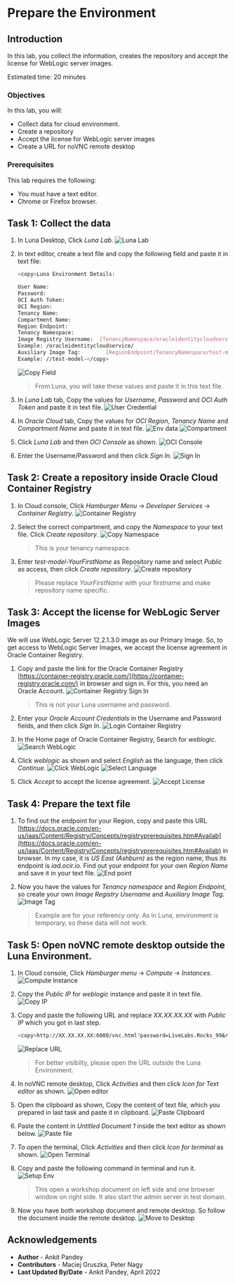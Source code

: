 # Prepare the Environment

## Introduction

In this lab, you collect the information, creates the repository and accept the license for WebLogic server images.

Estimated time: 20 minutes


### Objectives

In this lab, you will:

* Collect data for cloud environment.
* Create a repository
* Accept the license for WebLogic server images
* Create a URL for noVNC remote desktop

### Prerequisites

This lab requires the following:

* You must have a text editor.
* Chrome or Firefox browser.

## Task 1: Collect the data

1. In Luna Desktop, Click *Luna Lab*.
  ![Luna Lab](images/1.png)

2. In text editor, create a text file and copy the following field and paste it in text file:

    ```bash
    <copy>Luna Environment Details:

    User Name: 				
    Password: 				
    OCI Auth Token: 		
    OCI Region: 			
    Tenancy Name: 
    Compartment Name: 
    Region Endpoint:			
    Tenancy Namespace: 		
    Image Registry Username:  [TenancyNamespace/oracleidentitycloudservice/LunaUsername] 							
    Example: /oracleidentitycloudservice/
    Auxiliary Image Tag: 		[RegionEndpoint/TenancyNamespace/test-model-YourFirstName]
    Example: //test-model-</copy>
    ```
    ![Copy Field](images/21.png)

    > From Luna, you will take these values and paste it in this text file.

3. In *Luna Lab* tab, Copy the values for *Username*, *Password* and *OCI Auth Token* and paste it in text file.
    ![User Credential](images/2.png)

4. In *Oracle Cloud* tab, Copy the values for *OCI Region*, *Tenancy Name* and *Compartment Name* and paste it in text file.
    ![Env data](images/3.png)
    ![Compartment](images/4.png)

5. Click *Luna Lab* and then *OCI Console* as shown.
    ![OCI Console](images/5.png)

6. Enter the Username/Password and then click *Sign In*.
    ![Sign In](images/6.png)

## Task 2: Create a repository inside Oracle Cloud Container Registry

1. In Cloud console, Click *Hamburger Menu* -> *Developer Services* -> *Container Registry*.
    ![Container Registry](images/7.png)

2. Select the correct compartment, and copy the *Namespace* to your text file. Click *Create repository*.
    ![Copy Namespace](images/8.png)
    > This is your tenancy namespace.

3. Enter *test-model-YourFirstName* as Repository name and select *Public* as access, then click *Create repository*.
    ![Create repository](images/9.png)

    > Please replace *YourFirstName* with your firstname and make repository name specific.


## Task 3: Accept the license for WebLogic Server Images 

We will use WebLogic Server 12.2.1.3.0 image as our Primary Image. So, to get access to WebLogic Server Images, we accept the license agreement in Oracle Container Registry.

1. Copy and paste the link for the Oracle Container Registry [https://container-registry.oracle.com/](https://container-registry.oracle.com/) in browser and sign in. For this, you need an Oracle Account.
    ![Container Registry Sign In](images/ContainerRegistrySignIn.png)
    
    > This is not your Luna username and password. 
    
2. Enter your *Oracle Account Credentials* in the Username and Password fields, and then click *Sign In*.
    ![Login Container Registry](images/LoginContainerRegistry.png)

3. In the Home page of Oracle Container Registry, Search for *weblogic*.
    ![Search WebLogic](images/SearchWebLogic.png)

4. Click *weblogic* as shown and select *English* as the language, then click *Continue*.
    ![Click WebLogic](images/ClickWebLogic.png)
    ![Select Language](images/SelectLanguage.png)

5. Click *Accept* to accept the license agreement.
    ![Accept License](images/AcceptLicense.png)

## Task 4: Prepare the text file

1. To find out the endpoint for your Region, copy and paste this URL [https://docs.oracle.com/en-us/iaas/Content/Registry/Concepts/registryprerequisites.htm#Availab](https://docs.oracle.com/en-us/iaas/Content/Registry/Concepts/registryprerequisites.htm#Availab) in browser. In my case, it is *US East (Ashburn)* as the region name, thus its endpoint is *iad.ocir.io*. Find out your endpoint for your own *Region Name* and save it in your text file.
    ![End point](images/20.png)

2. Now you have the values for *Tenancy namespace* and *Region Endpoint*, so create your own *Image Registry Username* and *Auxiliary Image Tag*.
    ![Image Tag](images/22.png)

    > Example are for your referency only. As in Luna, environment is temporary, so these data will not work.


## Task 5: Open noVNC remote desktop outside the Luna Environment.

1. In Cloud console, Click *Hamburger menu* -> *Compute* -> *Instances*.
    ![Compute Instance](images/14.png)

2. Copy the *Public IP* for *weblogic* instance and paste it in text file.
    ![Copy IP](images/15.png)

3. Copy and paste the following URL and replace *XX.XX.XX.XX* with *Public IP* which you got in last step.
    ```bash
    <copy>http://XX.XX.XX.XX:6080/vnc.html?password=LiveLabs.Rocks_99&resize=scale&quality=9&autoconnect=true&reconnect=true</copy>
    ```
    ![Replace URL](images/16.png)
    > For better visibilty, please open the URL outside the Luna Environment.

4. In noVNC remote desktop, Click *Activities* and then click *Icon for Text editor* as shown.
    ![Open editor](images/23.png)

5. Open the clipboard as shown, Copy the content of text file, which you prepared in last task and paste it in clipboard.
    ![Paste Clipboard](images/24.png)

6. Paste the content in *Untitled Document 1* inside the text editor as shown below.
    ![Paste file](images/25.png)

7. To open the terminal, Click *Activities* and then click *Icon for terminal* as shown.
    ![Open Terminal](images/17.png)

8. Copy and paste the following command in terminal and run it.
    ![Setup Env](images/18.png)

    > This open a workshop document on left side and one browser window on right side. It also start the admin server in test domain.

9. Now you have both workshop document and remote desktop. So follow the document inside the remote desktop.
    ![Move to Desktop](images/19.png)
    
## Acknowledgements

* **Author** -  Ankit Pandey
* **Contributors** - Maciej Gruszka, Peter Nagy
* **Last Updated By/Date** - Ankit Pandey, April 2022
